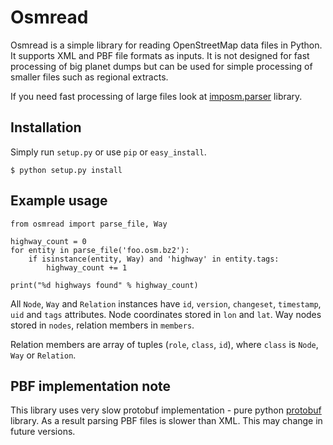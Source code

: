 # Osmread

Osmread is a simple library for reading OpenStreetMap data files in Python. It
supports XML and PBF file formats as inputs. It is not designed for fast
processing of big planet dumps but can be used for simple processing of smaller
files such as regional extracts.

If you need fast processing of large files look at 
[imposm.parser][imposm.parser] library.


## Installation

Simply run `setup.py` or use `pip` or `easy_install`.

    $ python setup.py install


## Example usage

    from osmread import parse_file, Way

    highway_count = 0
    for entity in parse_file('foo.osm.bz2'):
        if isinstance(entity, Way) and 'highway' in entity.tags:
            highway_count += 1

    print("%d highways found" % highway_count)

All `Node`, `Way` and `Relation` instances have `id`, `version`, `changeset`,
`timestamp`, `uid` and `tags` attributes. Node coordinates stored in `lon` and
`lat`. Way nodes stored in `nodes`, relation members in `members`.

Relation members are array of tuples (`role`, `class`, `id`), where `class` is
`Node`, `Way` or `Relation`.

## PBF implementation note

This library uses very slow protobuf implementation - pure python 
[protobuf][protobuf] library. As a result parsing PBF files is slower than XML.
This may change in future versions.


[imposm.parser]: http://pypi.python.org/pypi/imposm.parser
[protobuf]: http://pypi.python.org/pypi/protobuf
